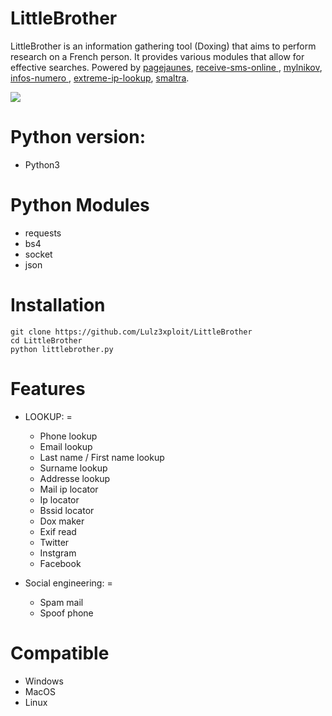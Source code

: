 LittleBrother
=

LittleBrother is an information gathering tool (Doxing) that aims to perform research on a French person. It provides various modules that allow for effective searches.
Powered by <a href="https://www.pagesjaunes.com"> pagejaunes</a>, <a href="https://www.receive-sms-online.info">receive-sms-online </a>, <a href = "https://www.mylnikov.org/"> mylnikov</a>, <a href="https://www.infos-numero.com"> infos-numero </a>, <a href="https://extreme-ip-lookup.com"> extreme-ip-lookup</a>, <a href="www.smaltra.ovh."> smaltra</a>.

![](https://image.ibb.co/dDt4Jc/Little_Brother.png)

Python version:
=
- Python3

Python Modules
=

- requests
- bs4 
- socket 
- json



Installation
=
    git clone https://github.com/Lulz3xploit/LittleBrother
    cd LittleBrother
    python littlebrother.py



Features 
=
 - LOOKUP:
 =
	- Phone lookup
	- Email lookup
	- Last name / First name lookup
	- Surname lookup
	- Addresse lookup
	- Mail ip locator
	- Ip locator
	- Bssid locator
	- Dox maker
	- Exif read 
	- Twitter
	- Instgram
	- Facebook

 - Social engineering:
 =
	- Spam mail
	- Spoof phone


Compatible
=
- Windows
- MacOS
- Linux